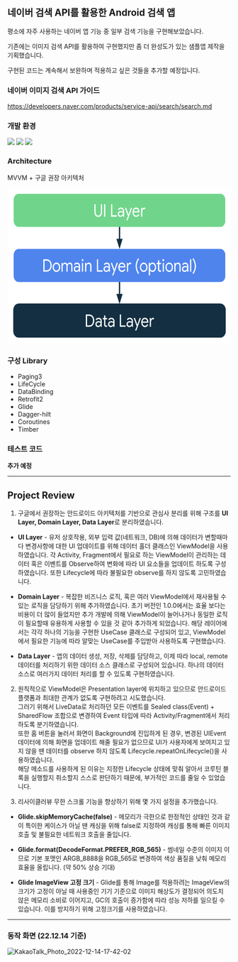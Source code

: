 
## 네이버 검색 API를 활용한 Android 검색 앱

평소에 자주 사용하는 네이버 앱 기능 중 일부 검색 기능을 구현해보았습니다.

기존에는 이미지 검색 API를 활용하여 구현했지만 좀 더 완성도가 있는 샘플앱 제작을 기획했습니다.

구현된 코드는 계속해서 보완하며 적용하고 싶은 것들을 추가할 예정입니다.

### 네이버 이미지 검색 API 가이드  
https://developers.naver.com/products/service-api/search/search.md

### 개발 환경   

<a href="https://https://developer.android.com/studio/intro?hl=ko"><img src="https://img.shields.io/badge/Android Studio-3DDC84?style=flat-square&logo=Android Studio&logoColor=white"/></a>
<a href="https://kotlinlang.org/docs/releases.html#release-details"><img src="https://img.shields.io/badge/Kotlin 1.6.21-7F52FF?style=flat-square&logo=Kotlin&logoColor=white"/></a>
<img src="https://img.shields.io/badge/Git-F05032?style=flat-square&logo=Git&logoColor=white"/>


### Architecture
MVVM + 구글 권장 아키텍처

<img src="/architecture.png" width="600px" height="350px"></img><br/>

### 구성 Library
- Paging3
- LifeCycle
- DataBinding
- Retrofit2
- Glide
- Dagger-hilt
- Coroutines
- Timber

### 테스트 코드

**추가 예정**

----

## Project Review

1. 구글에서 권장하는 안드로이드 아키텍처를 기반으로 관심사 분리를 위해 구조를 **UI Layer, Domain Layer, Data Layer**로 분리하였습니다.

- **UI Layer** - 유저 상호작용, 외부 입력 값(네트워크, DB)에 의해 데이터가 변할때마다 변경사항에 대한 UI 업데이트를 위해 데이터 홀더 클래스인 ViewModel을 사용하였습니다. 각 Activity, Fragment에서 필요로 하는 ViewModel이 관리하는 데이터 혹은 이벤트를 Observe하여 변화에 따라 UI 요소들을 업데이트 하도록 구성하였습니다. 또한 Lifecycle에 따라 불필요한 observe를 하지 않도록 고민하였습니다.

- **Domain Layer** - 복잡한 비즈니스 로직, 혹은 여러 ViewModel에서 재사용될 수 있는 로직을 담당하기 위해 추가하였습니다. 초기 버전인 1.0.0에서는 효율 보다는 비용이 더 많이 들었지만 추가 개발에 의해 ViewModel이 늘어나거나 동일한 로직이 필요할때 유용하게 사용할 수 있을 것 같아 추가하게 되었습니다. 해당 레이어에서는 각각 하나의 기능을 구현한 UseCase 클래스로 구성되어 있고, ViewModel에서 필요한 기능에 따라 알맞는 UseCase를 주입받아 사용하도록 구현했습니다.

- **Data Layer** - 앱의 데이터 생성, 저장, 삭제를 담당하고, 이제 따라 local, remote 데이터를 처리하기 위한 데이터 소스 클래스로 구성되어 있습니다. 하나의 데이터 소스로 여러가지 데이터 처리를 할 수 있도록 구현하였습니다.

2. 원칙적으로 ViewModel은 Presentation layer에 위치하고 있으므로 안드로이드 플랫폼과 최대한 관계가 없도록 구현하려고 시도했습니다.    
그러기 위해서 LiveData로 처리하던 모든 이벤트를 Sealed class(Event) + SharedFlow 조합으로 변경하여 Event 타입에 따라 Activity/Fragment에서 처리하도록 분기하였습니다.    
또한 홈 버튼을 눌러서 화면이 Background에 진입하게 된 경우, 변경된 UIEvent 데이터에 의해 화면을 업데이트 해줄 필요가 없으므로 UI가 사용자에게 보여지고 있지 않을 땐 데이터를 observe 하지 않도록 Lifecycle.repeatOnLifecycle()을 사용하였습니다.    
해당 메소드를 사용하게 된 이유는 지정한 Lifecycle 상태에 맞춰 알아서 코루틴 블록을 실행할지 취소할지 스스로 판단하기 때문에, 부가적인 코드를 줄일 수 있었습니다.

3. 리사이클러뷰 무한 스크롤 기능을 향상하기 위해 몇 가지 설정을 추가했습니다.

- **Glide.skipMemoryCache(false)** - 메모리가 극한으로 한정적인 상태인 것과 같이 특이한 케이스가 아닐 땐 캐싱을 위해 false로 지정하여 캐싱를 통해 빠른 이미지 호출 및 불필요한 네트워크 호출을 줄입니다.

- **Glide.format(DecodeFormat.PREFER_RGB_565)** - 썸네일 수준의 이미지 이므로 기본 포맷인 ARGB_8888을 RGB_565로 변경하여 색상 품질을 낮춰 메모리 효율을 올립니다. (약 50% 상승 기대)

- **Glide ImageView 고정 크기** - Glide를 통해 Image를 적용하려는 ImageView의 크기가 고정이 아닐 때 사용중인 기기 기준으로 이미지 해상도가 결정되어 의도치 않은 메모리 소비로 이어지고, GC의 호출이 증가함에 따라 성능 저하를 일으킬 수 있습니다. 이를 방지하기 위해 고정크기를 사용하였습니다.

----

### 동작 화면 (22.12.14 기준)


![KakaoTalk_Photo_2022-12-14-17-42-02](https://user-images.githubusercontent.com/45162639/207547865-b28fc756-ac3f-4e50-8bb8-1dbe71140dd7.gif)


